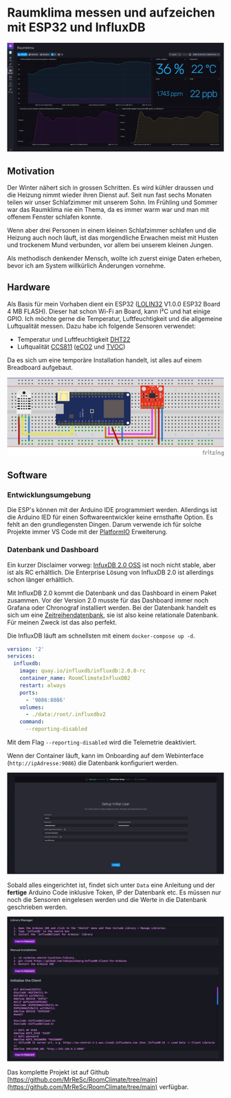 # Raumklima messen und aufzeichen mit ESP32 und InfluxDB

![Dashboad](dashboard_screenshot.png)

## Motivation
Der Winter nähert sich in grossen Schritten. Es wird kühler draussen und die Heizung nimmt wieder ihren Dienst auf. Seit nun fast sechs Monaten teilen wir unser Schlafzimmer mit unserem Sohn. Im Frühling und Sommer war das Raumklima nie ein Thema, da es immer warm war und man mit offenem Fenster schlafen konnte.

Wenn aber drei Personen in einem kleinen Schlafzimmer schlafen und die Heizung auch noch läuft, ist das morgendliche Erwachen meist mit Husten und trockenem Mund verbunden, vor allem bei unserem kleinen Jungen.

Als methodisch denkender Mensch, wollte ich zuerst einige Daten erheben, bevor ich am System willkürlich Änderungen vornehme.
## Hardware
Als Basis für mein Vorhaben dient ein ESP32 ([LOLIN32](https://docs.platformio.org/en/latest/boards/espressif32/lolin32.html) V1.0.0 ESP32 Board 4 MB FLASH). Dieser hat schon Wi-Fi an Board, kann I²C und hat einige GPIO. Ich möchte gerne die Temperatur, Luftfeuchtigkeit und die allgemeine Luftqualität messen. Dazu habe ich folgende Sensoren verwendet:

- Temperatur und Luftfeuchtigkeit [DHT22](https://learn.adafruit.com/dht)
- Luftqualität [CCS811](https://learn.sparkfun.com/tutorials/ccs811-air-quality-breakout-hookup-guide) ([eCO2](https://en.wikipedia.org/wiki/Carbon_dioxide_sensor#Estimated_CO2_sensor) und [TVOC](https://en.wikipedia.org/wiki/Volatile_organic_compound))

Da es sich um eine temporäre Installation handelt, ist alles auf einem Breadboard aufgebaut.

![Verdarahtung](circuit_diagram.png)

## Software
### Entwicklungsumgebung
Die ESP's können mit der Arduino IDE programmiert werden. Allerdings ist die Arduino IED für einen Softwareentwickler keine ernsthafte Option. Es fehlt an den grundlegensten Dingen. Darum verwende ich für solche Projekte immer VS Code mit der [PlatformIO](https://platformio.org/) Erweiterung.

### Datenbank und Dashboard
Ein kurzer Disclaimer vorweg: [InfuxDB 2.0 OSS](https://docs.influxdata.com/influxdb/v2.0/) ist noch nicht stable, aber ist als RC erhältlich. Die Enterprise Lösung von InfluxDB 2.0 ist allerdings schon länger erhältlich.

Mit InfluxDB 2.0 kommt die Datenbank und das Dashboard in einem Paket zusammen. Vor der Version 2.0 musste für das Dashboard immer noch Grafana oder Chronograf installiert werden. Bei der Datenbank handelt es sich um eine [Zeitreihendatenbank](https://de.wikipedia.org/wiki/Zeitreihenanalyse), sie ist also keine relationale Datenbank. Für meinen Zweck ist das also perfekt.

Die InfluxDB läuft am schnellsten mit einem `docker-compose up -d`.

```yml
version: '2'
services:
  influxdb:
    image: quay.io/influxdb/influxdb:2.0.0-rc
    container_name: RoomClimateInfluxDB2
    restart: always
    ports:
      - '9086:8086'
    volumes:
      - ./data:/root/.influxdbv2
    command:
      --reporting-disabled
```
Mit dem Flag `--reporting-disabled` wird die Telemetrie deaktiviert.

Wenn der Container läuft, kann im Onboarding auf dem Webinterface (`http://ipAdresse:9086`) die Datenbank konfiguriert werden.

![Onboarding](influxdb_onboarding.png)

Sobald alles eingerichtet ist, findet sich unter `Data` eine Anleitung und der **fertige** Arduino Code inklusive Token, IP der Datenbank etc. Es müssen nur noch die Sensoren eingelesen werden und die Werte in die Datenbank geschrieben werden.

![Code](influxdb_arduino.png)

Das komplette Projekt ist auf Github [https://github.com/MrReSc/RoomClimate/tree/main](https://github.com/MrReSc/RoomClimate/tree/main) verfügbar.

